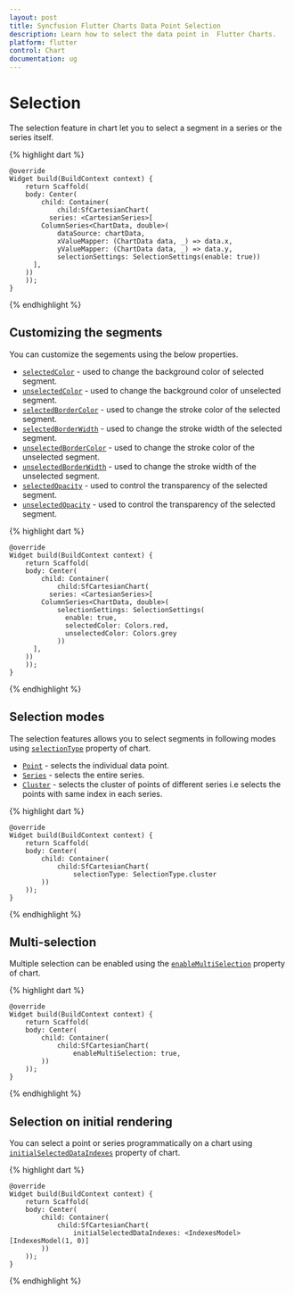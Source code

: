 ```yaml
---
layout: post
title: Syncfusion Flutter Charts Data Point Selection
description: Learn how to select the data point in  Flutter Charts.
platform: flutter
control: Chart
documentation: ug
---
```


# Selection

The selection feature in chart let you to select a segment in a series or the series itself.

{% highlight dart %} 

    @override
    Widget build(BuildContext context) {
        return Scaffold(
        body: Center(
            child: Container(
                child:SfCartesianChart(
              series: <CartesianSeries>[
            ColumnSeries<ChartData, double>(
                dataSource: chartData,
                xValueMapper: (ChartData data, _) => data.x,
                yValueMapper: (ChartData data, _) => data.y,
                selectionSettings: SelectionSettings(enable: true))
          ],
        ))
        ));
    }

{% endhighlight %}

## Customizing the segments

You can customize the segements using the below properties.

* [`selectedColor`]() - used to change the background color of selected segment.
* [`unselectedColor`]() - used to change the background color of unselected segment.
* [`selectedBorderColor`]() - used to change the stroke color of the selected segment.
* [`selectedBorderWidth`]() - used to change the stroke width of the selected segment.
* [`unselectedBorderColor`]() - used to change the stroke color of the unselected segment.
* [`unselectedBorderWidth`]() - used to change the stroke width of the unselected segment.
* [`selectedOpacity`]() - used to control the transparency of the selected segment.
* [`unselectedOpacity`]() - used to control the transparency of the selected segment.

{% highlight dart %} 

    @override
    Widget build(BuildContext context) {
        return Scaffold(
        body: Center(
            child: Container(
                child:SfCartesianChart(
              series: <CartesianSeries>[
            ColumnSeries<ChartData, double>(
                selectionSettings: SelectionSettings(
                  enable: true,
                  selectedColor: Colors.red,
                  unselectedColor: Colors.grey
                ))
          ],
        ))
        ));
    }

{% endhighlight %}

## Selection modes

The selection features allows you to select segments in following modes using [`selectionType`]() property of chart.

* [`Point`]() - selects the individual data point.
* [`Series`]() - selects the entire series.
* [`Cluster`]() - selects the cluster of points of different series i.e selects the points with same index in each series.

{% highlight dart %} 

    @override
    Widget build(BuildContext context) {
        return Scaffold(
        body: Center(
            child: Container(
                child:SfCartesianChart(
                    selectionType: SelectionType.cluster
            ))
        ));
    }

{% endhighlight %}


## Multi-selection

Multiple selection can be enabled using the [`enableMultiSelection`]() property of chart.

{% highlight dart %} 

    @override
    Widget build(BuildContext context) {
        return Scaffold(
        body: Center(
            child: Container(
                child:SfCartesianChart(
                    enableMultiSelection: true,
            ))
        ));
    }

{% endhighlight %}

## Selection on initial rendering

You can select a point or series programmatically on a chart using [`initialSelectedDataIndexes`]() property of chart.

{% highlight dart %} 

    @override
    Widget build(BuildContext context) {
        return Scaffold(
        body: Center(
            child: Container(
                child:SfCartesianChart(
                    initialSelectedDataIndexes: <IndexesModel>[IndexesModel(1, 0)]
            ))
        ));
    }

{% endhighlight %}
